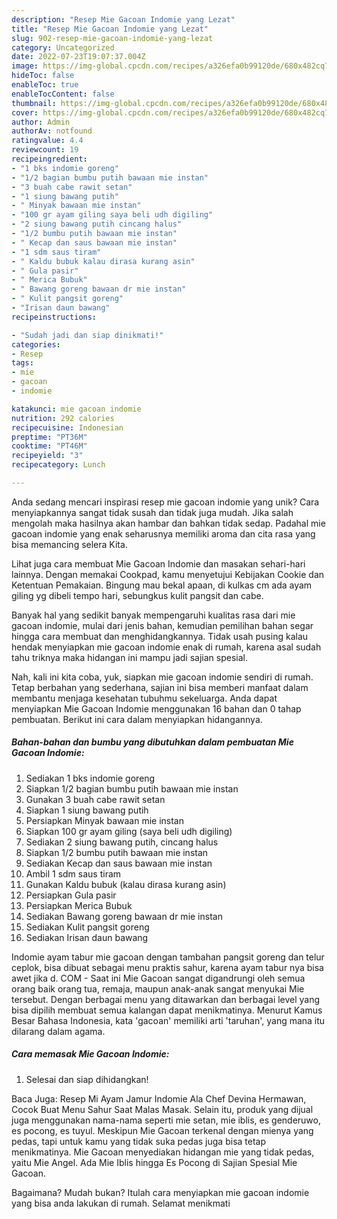 ```yaml
---
description: "Resep Mie Gacoan Indomie yang Lezat"
title: "Resep Mie Gacoan Indomie yang Lezat"
slug: 902-resep-mie-gacoan-indomie-yang-lezat
category: Uncategorized
date: 2022-07-23T19:07:37.004Z
image: https://img-global.cpcdn.com/recipes/a326efa0b99120de/680x482cq70/mie-gacoan-indomie-foto-resep-utama.jpg
hideToc: false
enableToc: true
enableTocContent: false
thumbnail: https://img-global.cpcdn.com/recipes/a326efa0b99120de/680x482cq70/mie-gacoan-indomie-foto-resep-utama.jpg
cover: https://img-global.cpcdn.com/recipes/a326efa0b99120de/680x482cq70/mie-gacoan-indomie-foto-resep-utama.jpg
author: Admin
authorAv: notfound
ratingvalue: 4.4
reviewcount: 19
recipeingredient:
- "1 bks indomie goreng"
- "1/2 bagian bumbu putih bawaan mie instan"
- "3 buah cabe rawit setan"
- "1 siung bawang putih"
- " Minyak bawaan mie instan"
- "100 gr ayam giling saya beli udh digiling"
- "2 siung bawang putih cincang halus"
- "1/2 bumbu putih bawaan mie instan"
- " Kecap dan saus bawaan mie instan"
- "1 sdm saus tiram"
- " Kaldu bubuk kalau dirasa kurang asin"
- " Gula pasir"
- " Merica Bubuk"
- " Bawang goreng bawaan dr mie instan"
- " Kulit pangsit goreng"
- "Irisan daun bawang"
recipeinstructions:

- "Sudah jadi dan siap dinikmati!"
categories:
- Resep
tags:
- mie
- gacoan
- indomie

katakunci: mie gacoan indomie 
nutrition: 292 calories
recipecuisine: Indonesian
preptime: "PT36M"
cooktime: "PT46M"
recipeyield: "3"
recipecategory: Lunch

---
```





Anda sedang mencari inspirasi resep mie gacoan indomie yang unik? Cara menyiapkannya sangat tidak susah dan tidak juga mudah. Jika salah mengolah maka hasilnya akan hambar dan bahkan tidak sedap. Padahal mie gacoan indomie yang enak seharusnya memiliki aroma dan cita rasa yang bisa memancing selera Kita.





Lihat juga cara membuat Mie Gacoan Indomie dan masakan sehari-hari lainnya. Dengan memakai Cookpad, kamu menyetujui Kebijakan Cookie dan Ketentuan Pemakaian. Bingung mau bekal apaan, di kulkas cm ada ayam giling yg dibeli tempo hari, sebungkus kulit pangsit dan cabe.

Banyak hal yang sedikit banyak mempengaruhi kualitas rasa dari mie gacoan indomie, mulai dari jenis bahan, kemudian pemilihan bahan segar hingga cara membuat dan menghidangkannya. Tidak usah pusing kalau hendak menyiapkan mie gacoan indomie enak di rumah, karena asal sudah tahu triknya maka hidangan ini mampu jadi sajian spesial.






Nah, kali ini kita coba, yuk, siapkan mie gacoan indomie sendiri di rumah. Tetap berbahan yang sederhana, sajian ini bisa memberi manfaat dalam membantu menjaga kesehatan tubuhmu sekeluarga. Anda dapat menyiapkan Mie Gacoan Indomie menggunakan 16 bahan dan 0 tahap pembuatan. Berikut ini cara dalam menyiapkan hidangannya.

<!--inarticleads1-->

##### Bahan-bahan dan bumbu yang dibutuhkan dalam pembuatan Mie Gacoan Indomie:

1. Sediakan 1 bks indomie goreng
1. Siapkan 1/2 bagian bumbu putih bawaan mie instan
1. Gunakan 3 buah cabe rawit setan
1. Siapkan 1 siung bawang putih
1. Persiapkan  Minyak bawaan mie instan
1. Siapkan 100 gr ayam giling (saya beli udh digiling)
1. Sediakan 2 siung bawang putih, cincang halus
1. Siapkan 1/2 bumbu putih bawaan mie instan
1. Sediakan  Kecap dan saus bawaan mie instan
1. Ambil 1 sdm saus tiram
1. Gunakan  Kaldu bubuk (kalau dirasa kurang asin)
1. Persiapkan  Gula pasir
1. Persiapkan  Merica Bubuk
1. Sediakan  Bawang goreng bawaan dr mie instan
1. Sediakan  Kulit pangsit goreng
1. Sediakan Irisan daun bawang


Indomie ayam tabur mie gacoan dengan tambahan pangsit goreng dan telur ceplok, bisa dibuat sebagai menu praktis sahur, karena ayam tabur nya bisa awet jika d. COM - Saat ini Mie Gacoan sangat digandrungi oleh semua orang baik orang tua, remaja, maupun anak-anak sangat menyukai Mie tersebut. Dengan berbagai menu yang ditawarkan dan berbagai level yang bisa dipilih membuat semua kalangan dapat menikmatinya. Menurut Kamus Besar Bahasa Indonesia, kata &#39;gacoan&#39; memiliki arti &#39;taruhan&#39;, yang mana itu dilarang dalam agama. 

<!--inarticleads2-->

##### Cara memasak Mie Gacoan Indomie:


1. Selesai dan siap dihidangkan!

Baca Juga: Resep Mi Ayam Jamur Indomie Ala Chef Devina Hermawan, Cocok Buat Menu Sahur Saat Malas Masak. Selain itu, produk yang dijual juga menggunakan nama-nama seperti mie setan, mie iblis, es genderuwo, es pocong, es tuyul. Meskipun Mie Gacoan terkenal dengan mienya yang pedas, tapi untuk kamu yang tidak suka pedas juga bisa tetap menikmatinya. Mie Gacoan menyediakan hidangan mie yang tidak pedas, yaitu Mie Angel. Ada Mie Iblis hingga Es Pocong di Sajian Spesial Mie Gacoan. 

Bagaimana? Mudah bukan? Itulah cara menyiapkan mie gacoan indomie yang bisa anda lakukan di rumah. Selamat menikmati
